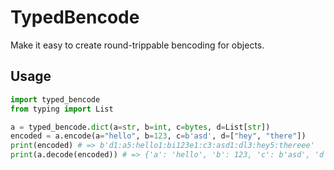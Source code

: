 # TypedBencode

Make it easy to create round-trippable bencoding for objects.

## Usage

```python
import typed_bencode
from typing import List

a = typed_bencode.dict(a=str, b=int, c=bytes, d=List[str])
encoded = a.encode(a="hello", b=123, c=b'asd', d=["hey", "there"])
print(encoded) # => b'd1:a5:hello1:bi123e1:c3:asd1:dl3:hey5:thereee'
print(a.decode(encoded)) # => {'a': 'hello', 'b': 123, 'c': b'asd', 'd': ['hey', 'there']}

```
